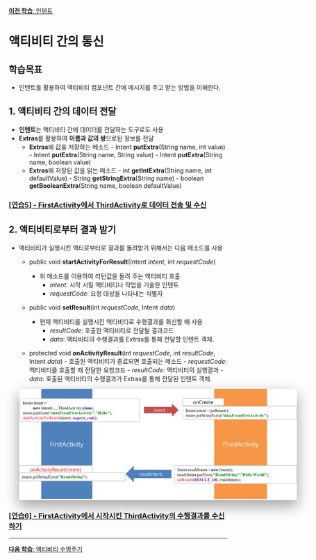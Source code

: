 <style>
div.polaroid {
  	width: 640px;
  	box-shadow: 0 10px 30px 0 rgba(0, 0, 0, 0.2), 0 16px 30px 0 rgba(0, 0, 0, 0.19);
  	text-align: center;
	margin-bottom: 0.5cm;
}
</style>
[**이전 학습**: 인텐트](intent.html)
# 액티비티 간의 통신

## 학습목표
- 인텐트를 활용하여 액티비티 컴포넌트 간에 메시지를 주고 받는 방법을 이해한다.


<a name="3"> </a>
## 1. 액티비티 간의 데이터 전달 
- **인텐트**는 액티비티 간에 데이터를 전달하는 도구로도 사용
- **Extras**를 활용하여 **이름과 값의 쌍**으로된 정보를 전달
  - **Extras**에 값을 저장하는 메소드
    	- Intent **putExtra**(String name, int value)
    	- Intent **putExtra**(String name, String value)
    	- Intent **putExtra**(String name, boolean value)
  - **Extras**에 저장된 값을 읽는 메소드
    	- int **getIntExtra**(String name, int defaultValue)
    	- String **getStringExtra**(String name)
    	- boolean **getBooleanExtra**(String name, boolean defaultValue)

### [[연습5] - FirstActivity에서 ThirdActivity로 데이터 전송 및 수신](exercise5.html)

## 2. 액티비티로부터 결과 받기
- 액티비티가 실행시킨 액티로부터로 결과를 돌려받기 위해서는 다음 메소드를 사용
	- public void **startActivityForResult**(Intent *intent*, int *requestCode*)
    	- 위 메소드를 이용하여 리턴값을 돌려 주는 액티비티 호출
      		- *intent*: 시작 시킬 액티비티나 작업을 기술한 인텐트
      		- *requestCode*: 요청 대상을 나타내는 식별자
	- public void **setResult**(int *requestCode*, Intent *data*)
		- 현재 액티비티를 실행시킨 액티비티로 수행결과를  회신할  때 사용
			- *resultCode*: 호출한 액티비티로 전달될 결과코드
			- *data*: 액티비티의 수행결과를 Extras를 통해 전달할 인텐트 객체.

  - protected void **onActivityResult**(int *requestCode*, int *resultCode*, Intent *data*)
    	- 호출된 액티비티가 종료되면 호출되는 메소드
      		- *requestCode*:  액티비티를 호출할 때 전달한 요청코드
      		- *resultCode*: 액티비티의 실행결과
     		- *data*: 호출된 액티비티의 수행결과가 Extras를 통해 전달된 인텐트 객체.
  
  <div class="polaroid">
    		<img src="figure/activity-communication.png">
  </div>


### [[연습6] - FirstActivity에서 시작시킨 ThirdActivity의 수행결과를 수신하기](exercise6.html)


---
[**다음 학습**: 액티비티 수명주기](activity-lifecycle.html)